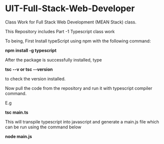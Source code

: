 # UIT-Full-Stack-Web-Developer
Class Work for Full Stack Web Development (MEAN Stack) class.

This Repository includes Part -1 Typescript class work

To being, First Install typeScript using npm with the following command:

<b> npm install -g typescript</b>

After the package is successfully installed, type 

<b>tsc --v or tsc --version </b>

to check the version installed.

Now pull the code from the repository and run it with typescript compiler command.

E.g

<b> tsc main.ts</b> 

This will transpile typescript into javascript and generate a main.js file which can be run using the command below

<b> node main.js</b> 


